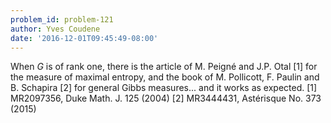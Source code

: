 ```yaml
---
problem_id: problem-121
author: Yves Coudene
date: '2016-12-01T09:45:49-08:00'
---
```

When $G$ is of rank one, there is the article of M. Peigné and J.P. Otal [1]
for the measure of maximal entropy, and the book of M. Pollicott, F. Paulin
and B. Schapira [2] for general Gibbs measures... and it works as expected.
[1] MR2097356, Duke Math. J. 125 (2004) [2] MR3444431, Astérisque No. 373
(2015)

